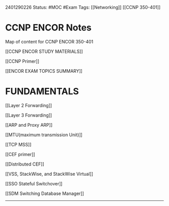 
2401290226
	Status: #MOC #Exam 
		Tags: [[Networking]] [[CCNP 350-401]]

# CCNP ENCOR Notes

Map of content for CCNP ENCOR 350-401

[[CCNP ENCOR STUDY MATERIALS]]

[[CCNP Primer]]

[[ENCOR EXAM TOPICS SUMMARY]]
# FUNDAMENTALS

[[Layer 2 Forwarding]]

[[Layer 3 Forwarding]] 

[[ARP and Proxy ARP]] 

[[MTU(maximum transmission Unit)]]

[[TCP MSS]] 

[[CEF primer]]

[[Distributed CEF]]

[[VSS, StackWise, and StackWise Virtual]]

[[SSO Stateful Switchover]]

[[SDM Switching Database Manager]]

---

